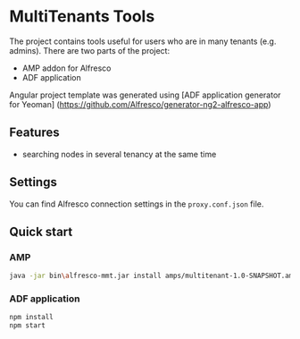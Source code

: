 # MultiTenants Tools

The project contains tools useful for users who are in many tenants (e.g. admins).
There are two parts of the project:
- AMP addon for Alfresco
- ADF application

Angular project template was generated using [ADF application generator for Yeoman] (https://github.com/Alfresco/generator-ng2-alfresco-app)

## Features

- searching nodes in several tenancy at the same time

## Settings

You can find Alfresco connection settings in the `proxy.conf.json` file.

## Quick start

### AMP

```sh
java -jar bin\alfresco-mmt.jar install amps/multitenant-1.0-SNAPSHOT.amp tomcat\webapps\alfresco.war
```

### ADF application

```sh
npm install
npm start
```
